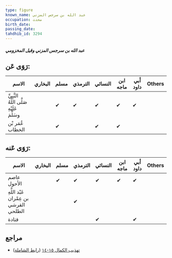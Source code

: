 ```yaml
---
type: figure
known_name: عبد الله بن سرجس المزني
occupation: محدث
birth_date:
passing_date:
tahdhib_id: 3294
---
```

##### عبد الله بن سرجس المزني وقيل المخزومي

## رَوَى عَن:
| الاسم                                       | البخاري | مسلم | الترمذي | النسائي | ابن ماجه | أبي داود | Others |
| ------------------------------------------- | ------- | ---- | ------- | ------- | -------- | -------- | ------ |
| النَّبِيِّ صَلَّى اللَّهُ عَلَيْهِ وسَلَّمَ |         | ✔    | ✔       | ✔       | ✔        | ✔        |        |
| عُمَر بْن الخطاب                            |         | ✔    |         | ✔       | ✔        |          |        |
## رَوَى عَنه:
| الاسم                                  | البخاري | مسلم | الترمذي | النسائي | ابن ماجه | أبي داود | Others |
| -------------------------------------- | ------- | ---- | ------- | ------- | -------- | -------- | ------ |
| عاصم الأحول                            |         | ✔    | ✔       | ✔       | ✔        | ✔        |        |
| عَبْد اللَّهِ بن عِمْران القرشي الطلحي |         |      | ✔       |         |          |          |        |
| قتادة                                  |         |      |         | ✔       |          | ✔        |        |
## مراجع
- [تهذيب الكمال ١٥-١٤](obsidian://open?vault=Tahdhib-al-Kamal&file=Figures/٣٢٩٤-عبد%20الله%20بن%20سرجس%20المزني%20وقيل%20المخزومي) ([رابط الشاملة](https://shamela.ws/book/3722/7498))